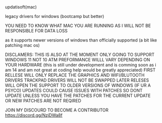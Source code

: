 updatisoft(mac)






legacy drivers for windows (bootcamp but better) 

YOU NEED TO KNOW WHAT MAC YOU ARE RUNNING AS I WILL NOT BE RESPONSIBLE FOR DATA LOSS


as it supports newer versions of windows than officially supported (a bit like patching mac os)

DISCLAMERS:
THIS IS ALSO AT THE MOMENT ONLY GOING TO SUPPORT WINDOWS 11 NOT 10 ATM
PREFORMANCE WILLL VARY DEPENDING ON YOUR HARDWARE 
(this is still under development and is comming soon as i am 14 and am not great at coding help would be greatly appreciated)
FIRST RELLESE WILL ONLY REPLACE THE GRAPHICS AND WIFI/BLUTOOTH DRIVERS  TRACKPAD DRIVERS WILL NOT BE SWAPPED
LATER RELESES WILL OPEN THE SUPPORT TO OLDER VERSIONS OF WINDOWS (IF UR A PSYCO)
UPDATES COULD CAUSE ISSUES WITH PATCHES SO DONT UPDATE UNLESS YOU HAVE THE PATCHES FOR THE CURRENT UPDATE OR NEW PATCHES ARE NOT REQIRED
 
 
 
 
 JOIN MY DISCOURD TO BECOME A CONTRIBUTOR
 https://discord.gg/NzjDWa8f
